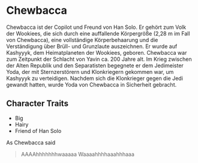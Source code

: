 # Chewbacca

Chewbacca ist der Copilot und Freund von Han Solo. Er gehört zum Volk der Wookiees, die sich durch eine auffallende Körpergröße (2,28 m im Fall von Chewbacca), eine vollständige Körperbehaarung und die Verständigung über Brüll- und Grunzlaute auszeichnen. Er wurde auf Kashyyyk, dem Heimatplaneten der Wookiees, geboren. Chewbacca war zum Zeitpunkt der Schlacht von Yavin ca. 200 Jahre alt. Im Krieg zwischen der Alten Republik und den Separatisten begegnete er dem Jedimeister Yoda, der mit Sternzerstörern und Klonkriegern gekommen war, um Kashyyyk zu verteidigen. Nachdem sich die Klonkrieger gegen die Jedi gewandt hatten, wurde Yoda von Chewbacca in Sicherheit gebracht. 

## Character Traits
* Big
* Hairy
* Friend of Han Solo

As Chewbacca said

> AAAAhhhhhhhwaaaaa
> Waaaahhhhaaahhhaaa